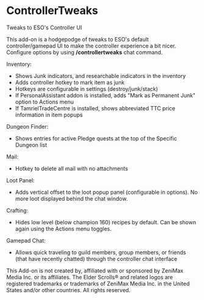 # ControllerTweaks
 Tweaks to ESO's Controller UI

This add-on is a hodgepodge of tweaks to ESO's default controller/gamepad UI to make the controller experience a bit nicer. Configure options by using **/controllertweaks** chat command.

Inventory:
* Shows Junk indicators, and researchable indicators in the inventory
* Adds controller hotkey to mark item as junk
* Hotkeys are configurable in settings (destroy/junk/stack)
* If PersonalAssistant addon is installed, adds "Mark as Permanent Junk" option to Actions menu
* If TamrielTradeCentre is installed, shows abbreviated TTC price information in item popups

Dungeon Finder:
* Shows entries for active Pledge quests at the top of the Specific Dungeon list

Mail:
* Hotkey to delete all mail with no attachments

Loot Panel:
* Adds vertical offset to the loot popup panel (configurable in options). No more loot displayed behind the chat window.

Crafting:
* Hides low level (below champion 160) recipes by default. Can be shown again using the Actions menu toggles.

Gamepad Chat:
* Allows quick traveling to guild members, group members, or friends (that have recently chatted) through the controller chat interface




This Add-on is not created by, affiliated with or sponsored by ZeniMax Media Inc. or its affiliates. The Elder Scrolls® and related logos are registered trademarks or trademarks of ZeniMax Media Inc. in the United States and/or other countries. All rights reserved.
